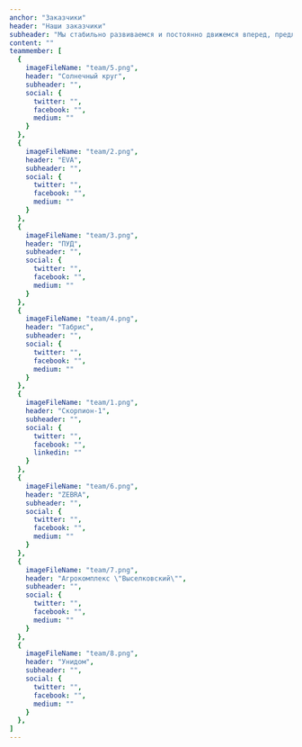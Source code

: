 ```yaml
---
anchor: "Заказчики"
header: "Наши заказчики"
subheader: "Мы стабильно развиваемся и постоянно движемся вперед, предлагая рынку новый ассортимент,новые территории, гибкие  условия сотрудничества. Мы высоко ценим наших Партнеров и ставим своей целью укреплять и развивать долгосрочное и взаимовыгодное сотрудничество!"
content: ""
teammember: [
  {
    imageFileName: "team/5.png",
    header: "Солнечный круг",
    subheader: "",
    social: {
      twitter: "",
      facebook: "",
      medium: ""
    }
  },
  {
    imageFileName: "team/2.png",
    header: "EVA",
    subheader: "",
    social: {
      twitter: "",
      facebook: "",
      medium: ""
    }
  },
  {
    imageFileName: "team/3.png",
    header: "ПУД",
    subheader: "",
    social: {
      twitter: "",
      facebook: "",
      medium: ""
    }
  },
  {
    imageFileName: "team/4.png",
    header: "Табрис",
    subheader: "",
    social: {
      twitter: "",
      facebook: "",
      medium: ""
    }
  },
  {
    imageFileName: "team/1.png",
    header: "Скорпион-1",
    subheader: "",
    social: {
      twitter: "",
      facebook: "",
      linkedin: ""
    }
  },
  {
    imageFileName: "team/6.png",
    header: "ZEBRA",
    subheader: "",
    social: {
      twitter: "",
      facebook: "",
      medium: ""
    }
  },
  {
    imageFileName: "team/7.png",
    header: "Агрокомплекс \"Выселковский\"",
    subheader: "",
    social: {
      twitter: "",
      facebook: "",
      medium: ""
    }
  },
  {
    imageFileName: "team/8.png",
    header: "Унидом",
    subheader: "",
    social: {
      twitter: "",
      facebook: "",
      medium: ""
    }
  },
]
---
```


